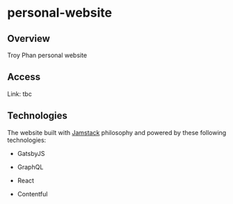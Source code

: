 # personal-website 
## Overview
Troy Phan personal website

## Access

Link: tbc

## Technologies

The website built with [Jamstack](https://jamstack.org/) philosophy and powered by these following technologies: 

- GatsbyJS

- GraphQL

- React

- Contentful

